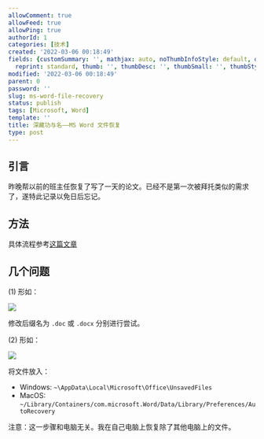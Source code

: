 ```yaml
---
allowComment: true
allowFeed: true
allowPing: true
authorId: 1
categories: [技术]
created: '2022-03-06 00:18:49'
fields: {customSummary: '', mathjax: auto, noThumbInfoStyle: default, outdatedNotice: 'no',
  reprint: standard, thumb: '', thumbDesc: '', thumbSmall: '', thumbStyle: default}
modified: '2022-03-06 00:18:49'
parent: 0
password: ''
slug: ms-word-file-recovery
status: publish
tags: [Microsoft, Word]
template: ''
title: 深藏功与名——MS Word 文件恢复
type: post
---
```

## 引言

昨晚帮以前的班主任恢复了写了一天的论文。已经不是第一次被拜托类似的需求了，遂特此记录以免日后忘记。

## 方法

具体流程参考[这篇文章](https://www.jianshu.com/p/21e5188ec260)

## 几个问题

(1) 形如：

![](https://cdn.jsdelivr.net/gh/JeffersonQin/blog-asset@latest/usr/picgo/20220306231335.png)

修改后缀名为 `.doc` 或 `.docx` 分别进行尝试。

(2) 形如：

![](https://cdn.jsdelivr.net/gh/JeffersonQin/blog-asset@latest/usr/picgo/20220306231424.png)

将文件放入：

* Windows: `~\AppData\Local\Microsoft\Office\UnsavedFiles`
* MacOS: `~/Library/Containers/com.microsoft.Word/Data/Library/Preferences/AutoRecovery`

注意：这一步骤和电脑无关。我在自己电脑上恢复除了其他电脑上的文件。
